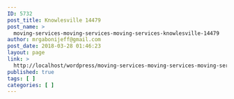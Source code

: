 ```yaml
---
ID: 5732
post_title: Knowlesville 14479
post_name: >
  moving-services-moving-services-moving-services-knowlesville-14479
author: mrgabonijeff@gmail.com
post_date: 2018-03-28 01:46:23
layout: page
link: >
  http://localhost/wordpress/moving-services-moving-services-moving-services-knowlesville-14479/
published: true
tags: [ ]
categories: [ ]
---
```

